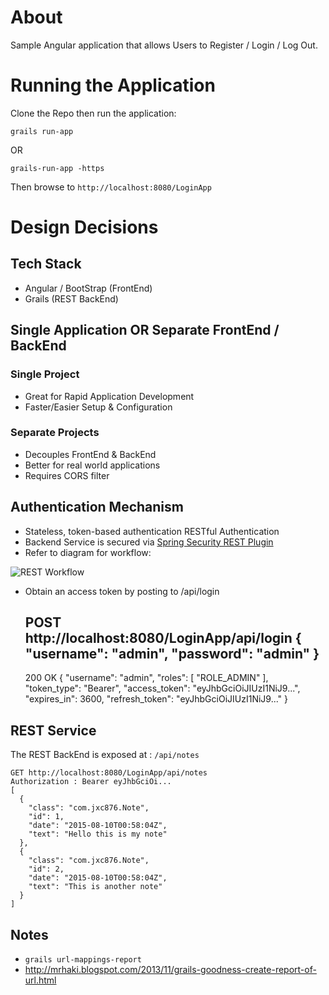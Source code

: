 # About

Sample Angular application that allows Users to Register / Login / Log Out. 

# Running the Application

Clone the Repo then run the application:

`grails run-app`

OR

`grails-run-app -https`

Then browse to `http://localhost:8080/LoginApp`


# Design Decisions

## Tech Stack

* Angular / BootStrap (FrontEnd)
* Grails (REST BackEnd)


## Single Application OR Separate FrontEnd / BackEnd

### Single Project

* Great for Rapid Application Development
* Faster/Easier Setup & Configuration

### Separate Projects

* Decouples FrontEnd & BackEnd
* Better for real world applications
* Requires CORS filter

## Authentication Mechanism 

* Stateless, token-based authentication RESTful Authentication
* Backend Service is secured via [Spring Security REST Plugin](https://grails.org/plugin/spring-security-rest)
* Refer to diagram for workflow:

![REST Workflow](http://alvarosanchez.github.io/grails-spring-security-rest/1.5.1/docs/img/rest.png)


* Obtain an access token by posting to /api/login


    POST http://localhost:8080/LoginApp/api/login
    {
        "username": "admin",
        "password": "admin"
    }
    ----
    200 OK
    {
        "username": "admin",
        "roles": [
            "ROLE_ADMIN"
        ],
        "token_type": "Bearer",
        "access_token": "eyJhbGciOiJIUzI1NiJ9...",
        "expires_in": 3600,
        "refresh_token": "eyJhbGciOiJIUzI1NiJ9..."
    }


## REST Service
 
The REST BackEnd is exposed at : `/api/notes`


    GET http://localhost:8080/LoginApp/api/notes 
    Authorization : Bearer eyJhbGciOi...
    [
      {
        "class": "com.jxc876.Note",
        "id": 1,
        "date": "2015-08-10T00:58:04Z",
        "text": "Hello this is my note"
      },
      {
        "class": "com.jxc876.Note",
        "id": 2,
        "date": "2015-08-10T00:58:04Z",
        "text": "This is another note"
      }
    ]


## Notes

* `grails url-mappings-report`
* http://mrhaki.blogspot.com/2013/11/grails-goodness-create-report-of-url.html 

